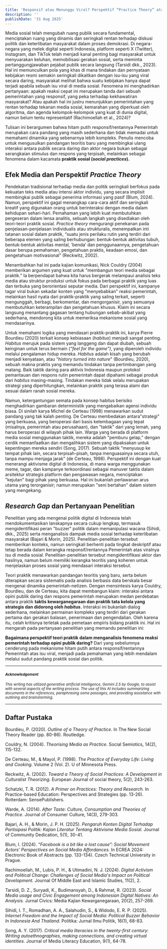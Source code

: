```yaml
---
title: 'Responsif atau Menunggu Viral? Perspektif “Practice Theory” atas Reaksi Pemerintah terhadap Opini Publik Daring'
description: ''
publishDate: '31 Aug 2025'
---
```


Media sosial telah mengubah ruang publik secara fundamental, menciptakan ruang yang dinamis dan seringkali rentan terhadap diskusi politik dan keterlibatan masyarakat dalam proses demokrasi. Di negara-negara yang melek digital seperti Indonesia, platform seperti X (Twitter), Instagram, dan TikTok telah menjadi kanal penting bagi masyarakat untuk menyuarakan keluhan, memobilisasi gerakan sosial, serta meminta pertanggungjawaban pejabat publik secara langsung (Tarsidi dkk., 2023). Hal ini memunculkan pola yang khas di mana tindakan dan pernyataan kebijakan resmi semakin seringkali dikaitkan dengan isu-isu yang viral secara daring, masyarakat melihat bahwa suatu kebijakan hanya dapat terjadi apabila sebuah isu viral di media sosial. Fenomena ini menghadirkan pertanyaan: apakah reaksi cepat ini merupakan tanda dari sebuah pemerintahan yang responsif, yang peka terhadap kekhawatiran masyarakat? Atau apakah hal ini justru menunjukkan pemerintahan yang rentan terhadap tekanan media sosial, kemarahan yang diperkuat oleh algoritma, dan agenda kelompok-kelompok yang kuat di dunia digital, namun belum tentu representatif (Rachimoellah et al., 2024)?

Tulisan ini berargumen bahwa hitam putih responsif/rentannya Pemerintah merupakan cara pandang yang masih sederhana dan tidak memadai untuk memahami dinamika yang sebenarnya lebih kompleks. Penulis  mencoba untuk mengusulkan pandangan teoritis baru yang membingkai ulang interaksi antara publik secara daring dan aktor negara bukan sebagai serangkaian stimulus dan respons yang terpisah, melainkan sebagai fenomena dalam kacamata **praktik sosial (*social practices*).**

## Efek Media dan Perspektif *Practice Theory*

Pendekatan tradisional terhadap media dan politik seringkali berfokus pada kekuatan teks media atau intensi aktor individu, yang secara implisit membingkai publik sebagai penerima informasi yang pasif (Blum, 2024). Namun, perspektif ini gagal menangkap cara-cara aktif dan seringkali kreatif yang digunakan orang untuk berinteraksi dengan media dalam kehidupan sehari-hari. Pemahaman yang lebih kuat membutuhkan pergeseran dalam lensa analitis, sebuah langkah yang disediakan oleh teori-teori praktik sosial. *Practice theory* mengurangi penekanan pada penjelasan-penjelasan individualis atau strukturalis, menempatkan inti tatanan sosial dalam praktik, “suatu jenis perilaku rutin yang terdiri dari beberapa elemen yang saling berhubungan: bentuk-bentuk aktivitas tubuh, bentuk-bentuk aktivitas mental, ‘benda’ dan penggunaannya, pengetahuan dasar berupa pemahaman, pengetahuan praktis, keadaan emosi, dan pengetahuan motivasional” (Reckwitz, 2002).

Menambahkan hal ini pada kajian komunikasi, Nick Couldry (2004) memberikan argumen yang kuat untuk "membangun teori media sebagai praktik." Ia berpendapat bahwa kita harus bergerak melampaui analisis teks media atau struktur produksi untuk fokus pada berbagai praktik yang luas dan terbuka yang berorientasi seputar media. Dari perspektif ini, kampanye tagar viral bukan sekadar konten yang "menyebabkan" reaksi pemerintah, melainkan hasil nyata dari praktik-praktik yang saling terkait, seperti mengunggah, berbagi, berkomentar, dan mengorganisir, yang semuanya membutuhkan keterampilan dan pengetahuan khusus. Klaim ini secara langsung menantang gagasan tentang hubungan sebab-akibat yang sederhana, mendorong kita untuk memeriksa mekanisme sosial yang mendasarinya.

Untuk memahami logika yang mendasari praktik-praktik ini, karya Pierre Bourdieu (2020) terkait konsep kebiasaan (*habitus*) menjadi sangat penting. *Habitus* merujuk pada sistem yang langgeng dan dapat diubah, sebuah keinginan untuk terus bermain (*“feel for the game”)*, yang diperoleh individu melalui pengalaman hidup mereka. *Habitus* adalah kisah yang berubah menjadi kenyataan, atau “*history turned into nature*" (Bourdieu, 2020), sebuah makna praktis yang memandu tindakan tanpa pertimbangan yang matang. Baik taktik daring para aktivis Indonesia maupun protokol pemantauan dan respons rutin pemerintah dapat dipahami sebagai produk dari *habitus* masing-masing. Tindakan mereka tidak selalu merupakan strategi yang diperhitungkan, melainkan praktik yang terasa alami dan sesuai dalam ranah sosial mereka.

Namun, ketergantungan semata pada konsep habitus berisiko menghadirkan gambaran deterministik yang mengabaikan agensi individu biasa. Di sinilah karya Michel de Certeau (1998) menawarkan sudut pandang yang tak kalah penting. De Certeau membedakan antara"strategi" yang berkuasa, yang beroperasi dari basis kelembagaan yang tepat (misalnya, pemerintah atau perusahaan), dan "taktik" dari yang lemah, yang harus beroperasi di wilayah pihak lain. Warga yang berada di platform media sosial menggunakan taktik, mereka adalah "pemburu gelap," dengan cerdik memanfaatkan dan mengalihkan sistem yang dipaksakan untuk kepentingan mereka sendiri (Song, 2017). Sebuah taktik "menyusup ke tempat pihak lain, secara terpisah-pisah, tanpa menguasainya secara utuh, tanpa mampu menjaga jarak" (de Certeau, 1998). Perspektif ini dengan kuat menerangi aktivisme digital di Indonesia, di mana warga menggunakan meme, tagar, dan kampanye terkoordinasi sebagai manuver taktis dalam arsitektur strategis platform dan pengawasan negara, menciptakan "kejutan" bagi pihak yang berkuasa. Hal ini bukanlah perlawanan arus utama yang terorganisir; namun merupakan "seni bertahan" dalam sistem yang mengekang.

## *Research Gap* dan Pertanyaan Penelitian

Penelitian yang ada mengenai politik digital di Indonesia telah mendokumentasikan lanskapnya secara cukup lengkap, termasuk mengidentifikasi peran "buzzer" politik dalam memanipulasi wacana (Sihidi, dkk., 2025\) serta menganalisis dampak media sosial terhadap keterlibatan masyarakat (Bajari & Morin, 2025). Penelitian-penelitian tersebut memberikan konteks, namun seringkali berhenti pada tingkat deskriptif atau tetap berada dalam kerangka responsif/rentannya Pemerintah atas viralnya isu di media sosial. Penelitian-penelitian tersebut mengidentifikasi aktor dan hasilnya, namun belum memiliki kerangka teoritis yang koheren untuk menjelaskan proses sosial yang mendasari interaksi tersebut.

Teori praktik menawarkan pandangan teoritis yang baru, serta belum diterapkan secara sistematis pada analisis berbasis data berskala besar mengenai dinamika pemerintah-netizen. Dengan mensintesis karya Couldry, Bourdieu, dan de Certeau, kita dapat membangun klaim: interaksi antara opini publik daring dan respons pemerintah merupakan medan perdebatan antara praktik **taktis kewarganegaraan dan praktik tata kelola yang strategis dan didorong oleh *habitus*.** Interaksi ini bukanlah dialog sederhana, melainkan permainan kompleks yang terdiri dari gerakan pertama dan gerakan balasan, penerimaan dan pengendalian. Oleh karena itu, celah kritisnya terletak pada pemetaan empiris bidang praktik ini. Hal ini mengarah pada pertanyaan penelitian yang memandu penelitian ini:

**Bagaimana perspektif teori praktik dalam menganalisis fenomena reaksi pemerintah terhadap opini publik daring?** Dari yang sebelumnya cenderung pada mekanisme hitam putih antara responsif/rentannya Pemerintah atas isu viral, menjadi pada pemahaman yang lebih mendalam melalui sudut pandang praktik sosial dan politik.

---

#### <small>*Acknowledgement*</small>

<small>*This writing has utilized generative artificial intelligence, Gemini 2.5 by Google, to assist with several aspects of the writing process. The use of this AI includes summarizing documents in the references, paraphrasing some passages, and providing assistance with outlining and brainstorming.*</small>

---

## Daftar Pustaka

Bourdieu, P. (2020). *Outline of a Theory of Practice.* In The New Social Theory Reader (pp. 80-86). Routledge.

Couldry, N. (2004). *Theorising Media as Practice*. Social Semiotics, 14(2), 115-132.

De Certeau, M., & Mayol, P. (1998). *The Practice of Everyday Life: Living and Cooking.* Volume 2 (Vol. 2). U of Minnesota Press.

Reckwitz, A. (2002). *Toward a Theory of Social Practices: A Development in Culturalist Theorizing.* European Journal of social theory, 5(2), 243-263.

Schatzki, T. R. (2012). *A Primer on Practices: Theory and Research.* In Practice-based Education: Perspectives and Strategies (pp. 13-26). Rotterdam: SensePublishers.

Warde, A. (2014). *After Taste: Culture, Consumption and Theories of Practice.* Journal of Consumer Culture, 14(3), 279-303.

Bajari, A. H., & Morin, J. P. H. (2025). *Pengaruh Konten Digital Terhadap Partisipasi Politik: Kajian Literatur Tentang Aktivisme Media Sosial.* Journal of Community Dedication, 5(1), 30-41.

Blum, I. (2024). *“Facebook is a bit like a lost cause”: Social Movement Actors’ Perspectives on Social Media Affordances.* In ECREA 2024: Electronic Book of Abstracts (pp. 133-134). Czech Technical University in Prague.

Rachimoellah, M., Lubis, P. H., & Utimadini, N. J. (2024). *Digital Activism and Political Change: Challenges of Social Media's Impact on Political Development.* Journal Of Middle East and Islamic Studies, 11(2), 2\.

Tarsidi, D. Z., Suryadi, K., Budimansyah, D., & Rahmat, R. (2023). *Social Media usage and Civic Engagement among Indonesian Digital Natives: An Analysis.* Jurnal Civics: Media Kajian Kewarganegaraan, 20(2), 257-269.

Sihidi, I. T., Romadhan, A. A., Salahudin, S., & Widodo, E. R. P. (2025). *Internet Freedom and the Impact of Social Media: Political Buzzer Behavior In Indonesia And Thailand.* Politika: Jurnal Ilmu Politik, 16(1), 68-83.

Song, A. Y. (2017). *Critical media literacies in the twenty-first century: Writing autoethnographies, making connections, and creating virtual identities.* Journal of Media Literacy Education, 9(1), 64-78.

